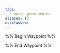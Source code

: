 ```yaml
---
tags:
  - notas-permanentes
aliases: []
cssclasses:
---
```


%% Begin Waypoint %%


%% End Waypoint %%
